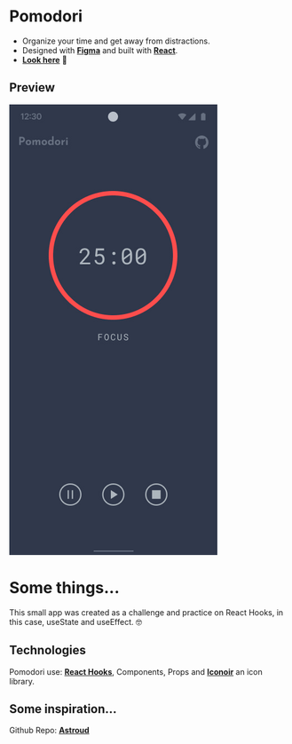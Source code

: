 # Pomodori

- Organize your time and get away from distractions.
- Designed with **[Figma](https://www.figma.com/file/fnQSsiMvwXr48Egk6HI3EK/Pomodori?node-id=0%3A1)** and built with **[React](https://reactjs.org/)**.
- **[Look here](https://eibeel.github.io/pomodori-react-app/)** 🚀

## Preview
![Texto alternativo](/src/assets/preview.jpg)

# Some things...

This small app was created as a challenge and practice on React Hooks, in this case, useState and useEffect. 🤓

## Technologies

Pomodori use: **[React Hooks](https://reactjs.org/)**, Components, Props and **[Iconoir](https://iconoir.com/)** an icon library.

## Some inspiration...
Github Repo: **[Astroud](https://github.com/astroud/pomodoro-react-app)**
